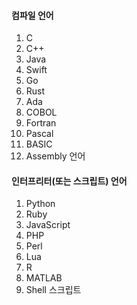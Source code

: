 #### 컴파일 언어
1. C
2. C++
3. Java
4. Swift
5. Go
6. Rust
7. Ada
8. COBOL
9. Fortran
10. Pascal
11. BASIC
12. Assembly 언어
#### 인터프리터(또는 스크립트) 언어
1. Python
2. Ruby
3. JavaScript
4. PHP
5. Perl
6. Lua
7. R
8. MATLAB
9. Shell 스크립트